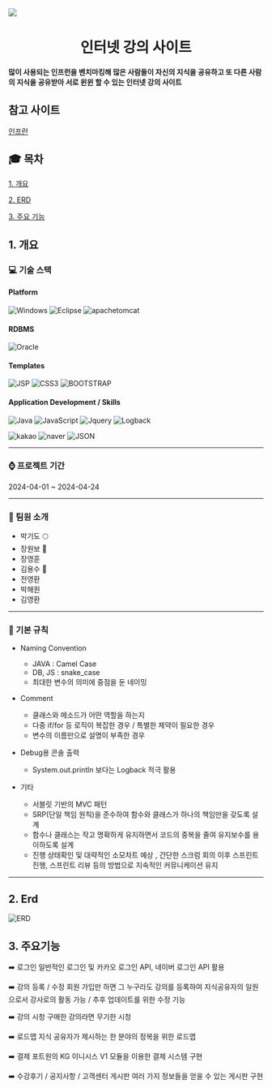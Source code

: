 <img src="https://img.shields.io/badge/github-181717?style=for-the-badge&logo=github&logoColor=white">

<div align="center">
  <h1>인터넷 강의 사이트</h1>
</div>


#### 많이 사용되는 인프런을 벤치마킹해 많은 사람들이 자신의 지식을 공유하고 또 다른 사람의 지식을 공유받아 서로 윈윈 할 수 있는 인터넷 강의 사이트

## 참고 사이트
[인프런](https://www.inflearn.com/)


## :mortar_board: 목차
[1. 개요](#1-개요)

[2. ERD](#2-erd)

[3. 주요 기능](#3-주요기능)


## 1. 개요
### :computer: 기술 스택
#### Platform
![Windows](https://img.shields.io/badge/Windows-0078D6?style=for-the-badge&logo=windows&logoColor=white)
![Eclipse](https://img.shields.io/badge/Eclipse-0078D6.svg?style=for-the-badge&logo=Eclipse&logoColor=purple)
![apachetomcat](https://img.shields.io/badge/tomcat-0078D6.svg?style=for-the-badge&logo=apachetomcat&logoColor=yellow)
#### RDBMS
![Oracle](https://img.shields.io/badge/Oracle-0078D6?style=for-the-badge&logo=oracle&logoColor=red)
#### Templates
![JSP](https://img.shields.io/badge/JSP-0078D6.svg?style=for-the-badge&logo=Laravel&logoColor=white)
![CSS3](https://img.shields.io/badge/css3-0078D6.svg?style=for-the-badge&logo=css3&logoColor=white)
 ![BOOTSTRAP](https://img.shields.io/badge/Bootstrap-0078D6?style=for-the-badge&logo=bootstrap&logoColor=#7952B3)
#### Application Development / Skills
![Java](https://img.shields.io/badge/Java-0078D6?style=for-the-badge&logo=openjdk&logoColor=white)
![JavaScript](https://img.shields.io/badge/javascript-0078D6.svg?style=for-the-badge&logo=javascript&logoColor=%23F7DF1E)
 ![Jquery](https://img.shields.io/badge/jQuery-0078D6?style=for-the-badge&logo=jquery&logoColor=white)
 ![Logback](https://img.shields.io/badge/Logback-0078D6?style=for-the-badge&logo=loopback&logoColor=white)

![kakao](https://img.shields.io/badge/kakao%20API-0078D6?style=for-the-badge&logo=kakaotalk&logoColor=#F80000)
  ![naver](https://img.shields.io/badge/naver%20API-0078D6?style=for-the-badge&logo=naver&logoColor=green)
 ![JSON](https://img.shields.io/badge/json%20web%20tokens-0078D6?style=for-the-badge&logo=json-web-tokens&logoColor=pink)
 
<hr>

 ### :watch: 프로젝트 기간
 2024-04-01 ~ 2024-04-24
 
<hr>

### :busts_in_silhouette: 팀원 소개
- 박기도 :full_moon:
- 장원보 :walking: 
- 장영훈
- 김용수 :dragon_face: 
- 전영환
- 박해원
- 김영환

<hr>

### :flags: 기본 규칙
- Naming Convention
  - JAVA : Camel Case
  - DB, JS : snake_case
  - 최대한 변수의 의미에 중점을 둔 네이밍
    
- Comment
  - 클래스와 메소드가 어떤 역할을 하는지
  - 다중 if/for 등 로직이 복잡한 경우 / 특별한 제약이 필요한 경우
  - 변수의 이름만으로 설명이 부족한 경우
 
- Debug용 콘솔 출력
  - System.out.println 보다는 Logback 적극 활용
 
- 기타
  - 서블릿 기반의 MVC 패턴
  - SRP(단일 책임 원칙)을 준수하여 함수와 클래스가 하나의 책임만을 갖도록 설계
  - 함수나 클래스는 작고 명확하게 유지하면서 코드의 중복을 줄여 유지보수를 용이하도록 설계
  - 진행 상태확인 및 대략적인 소모차트 예상 , 간단한 스크럼 회의 이후 스프린트 진행, 스프린트 리뷰 등의 방법으로 지속적인 커뮤니케이션 유지
 
<hr>
    
## 2. Erd
![ERD](https://github.com/gidopa/TeamProject/assets/120196095/7458a764-30ef-438b-bf81-59167be1bed9)


## 3. 주요기능
:arrow_right: 로그인 
일반적인 로그인 및 카카오 로그인 API, 네이버 로그인 API 활용

:arrow_right: 강의 등록 / 수정 
회원 가입만 하면 그 누구라도 강의를 등록하여 지식공유자의 일원으로서 강사로의 활동 가능 / 추후 업데이트를 위한 수정 기능 

:arrow_right: 강의 시청
구매한 강의라면 무기한 시청

:arrow_right: 로드맵
지식 공유자가 제시하는 한 분야의 정복을 위한 로드맵

:arrow_right: 결제
포트원의 KG 이니시스 V1 모듈을 이용한 결제 시스템 구현

:arrow_right: 수강후기 / 공지사항 / 고객센터 게시판
여러 가지 정보들을 얻을 수 있는 게시판 구현








